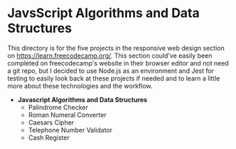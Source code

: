 # JavsScript Algorithms and Data Structures

This directory is for the five projects in the responsive web design section on https://learn.freecodecamp.org/. This section
could've easily been completed on freecodecamp's website in their browser editor and not need a git repo, but I decided to
use Node.js as an environment and Jest for testing to easily look back at these projects if needed and to learn a little more
about these technologies and the workflow. 

- **Javascript Algorithms and Data Structures**
  - Palindrome Checker
  - Roman Numeral Converter
  - Caesars Cipher
  - Telephone Number Validator
  - Cash Register
